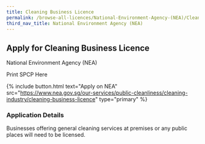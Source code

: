 ```yaml
---
title: Cleaning Business Licence
permalink: /browse-all-licences/National-Environment-Agency-(NEA)/Cleaning-Business-Licence
third_nav_title: National Environment Agency (NEA)
---
```


## Apply for Cleaning Business Licence

National Environment Agency (NEA)

Print SPCP Here


{% include button.html text="Apply on NEA" src="https://www.nea.gov.sg/our-services/public-cleanliness/cleaning-industry/cleaning-business-licence" type="primary" %}

### Application Details

<p>Businesses offering general cleaning services at premises or any public places will need to be licensed.</p>

